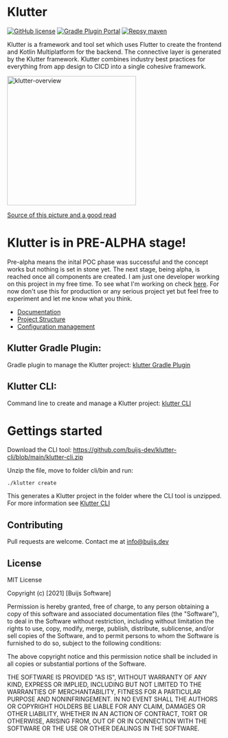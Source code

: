 # Klutter
[![GitHub license](https://img.shields.io/github/license/buijs-dev/klutter)](#License)
[![Gradle Plugin Portal](https://img.shields.io/gradle-plugin-portal/v/dev.buijs.klutter.gradle?color=blueviolet)](https://plugins.gradle.org/plugin/dev.buijs.klutter.gradle)
[![Repsy maven](https://img.shields.io/badge/maven-2022--pre--alpha--5-blue)](https://repsy.io/mvn/buijs-dev/klutter/dev/buijs/klutter/)

Klutter is a framework and tool set which uses Flutter to create the frontend
and Kotlin Multiplatform for the backend. The connective layer is generated
by the Klutter framework. Klutter combines industry best practices
for everything from app design to CICD into a single cohesive framework.

<img src="https://raw.githubusercontent.com/buijs-dev/klutter/main/docs/klutter.png" alt="klutter-overview" width="300"/>

[Source of this picture and a good read](https://littlegnal.github.io/2019-07-09/kmpp_flutter_en)


# Klutter is in PRE-ALPHA stage!
Pre-alpha means the inital POC phase was successful and the concept works but nothing is set in stone yet. 
The next stage, being alpha, is reached once all components are created. I am just one developer working
on this project in my free time. To see what I'm working on check [here](https://github.com/users/buijs-dev/projects/1).
For now don't use this for production or any serious project yet but feel free to experiment and let me know what you think.

- [Documentation](https://buijs-dev.github.io/klutter/)
- [Project Structure](docs/doc_project_structure.md)
- [Configuration management](docs/doc_configuration_management.md)

## Klutter Gradle Plugin:
Gradle plugin to manage the Klutter project: [klutter Gradle Plugin](https://github.com/buijs-dev/klutter-gradle)

## Klutter CLI:
Command line to create and manage a Klutter project: [klutter CLI](https://github.com/buijs-dev/klutter-cli)

# Gettings started

Download the CLI tool: https://github.com/buijs-dev/klutter-cli/blob/main/klutter-cli.zip

Unzip the file, move to folder cli/bin and run:

```shell
./klutter create
```

This generates a Klutter project in the folder where the CLI tool is unzipped.
For more information see [Klutter CLI](https://buijs-dev.github.io/klutter-cli/)

## Contributing
Pull requests are welcome. Contact me at info@buijs.dev

## License
MIT License

Copyright (c) [2021] [Buijs Software]

Permission is hereby granted, free of charge, to any person obtaining a copy
of this software and associated documentation files (the "Software"), to deal
in the Software without restriction, including without limitation the rights
to use, copy, modify, merge, publish, distribute, sublicense, and/or sell
copies of the Software, and to permit persons to whom the Software is
furnished to do so, subject to the following conditions:

The above copyright notice and this permission notice shall be included in all
copies or substantial portions of the Software.

THE SOFTWARE IS PROVIDED "AS IS", WITHOUT WARRANTY OF ANY KIND, EXPRESS OR
IMPLIED, INCLUDING BUT NOT LIMITED TO THE WARRANTIES OF MERCHANTABILITY,
FITNESS FOR A PARTICULAR PURPOSE AND NONINFRINGEMENT. IN NO EVENT SHALL THE
AUTHORS OR COPYRIGHT HOLDERS BE LIABLE FOR ANY CLAIM, DAMAGES OR OTHER
LIABILITY, WHETHER IN AN ACTION OF CONTRACT, TORT OR OTHERWISE, ARISING FROM,
OUT OF OR IN CONNECTION WITH THE SOFTWARE OR THE USE OR OTHER DEALINGS IN THE
SOFTWARE.
